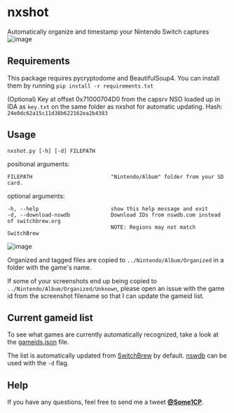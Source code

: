 # nxshot
Automatically organize and timestamp your Nintendo Switch captures
![image](https://user-images.githubusercontent.com/17756301/33006063-0c36d2ce-cdb0-11e7-8875-1044eab6527a.png)

## Requirements
This package requires pycryptodome and BeautifulSoup4.
You can install them by running
``pip install -r requirements.txt``

(Optional) Key at offset 0x71000704D0 from the capsrv NSO loaded up in IDA as ``key.txt`` on the same folder as nxshot for automatic updating. Hash: ``24e0dc62a15c11d38b622162ea2b4383``

## Usage

``nxshot.py [-h] [-d] FILEPATH``

positional arguments:

    FILEPATH                         "Nintendo/Album" folder from your SD card.

optional arguments:

    -h, --help                       show this help message and exit
    -d, --download-nswdb             Download IDs from nswdb.com instead of switchbrew.org
                                     NOTE: Regions may not match SwitchBrew

![image](https://user-images.githubusercontent.com/17756301/33006113-3f204800-cdb0-11e7-99f4-94790c01916d.png)

Organized and tagged files are copied to ``../Nintendo/Album/Organized`` in a folder with the game's name.

If some of your screenshots end up being copied to ``../Nintendo/Album/Organized/Unknown``, please open an issue with the game id from the screenshot filename so that I can update the gameid list.

## Current gameid list

To see what games are currently automatically recognized, take a look at the [gameids.json](gameids.json) file.

The list is automatically updated from [SwitchBrew](http://switchbrew.org/index.php?title=Title_list/Games) by default. [nswdb](http://nswdb.com/) can be used with the ``-d`` flag.

## Help

If you have any questions, feel free to send me a tweet [**@Some1CP**](https://twitter.com/Some1CP).
